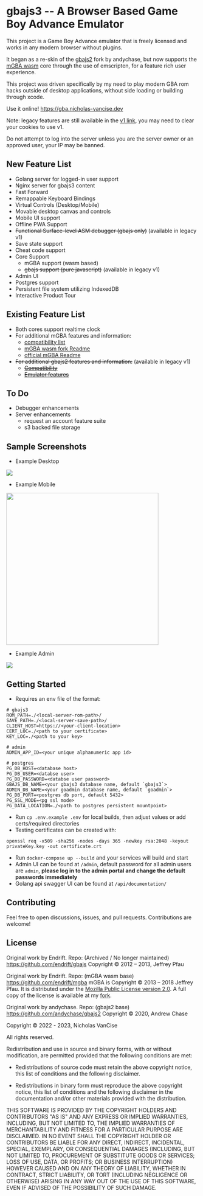 gbajs3 -- A Browser Based Game Boy Advance Emulator
======

This project is a Game Boy Advance emulator that is freely licensed and works in any modern browser without plugins.

It began as a re-skin of the [gbajs2](https://github.com/andychase/gbajs2) fork by andychase, but now supports the [mGBA wasm](https://github.com/thenick775/mgba/tree/feature/wasm) core through the use of emscripten, for a feature rich user experience.

This project was driven specifically by my need to play modern GBA rom hacks outside of desktop applications, without side loading or building through xcode.

Use it online! <https://gba.nicholas-vancise.dev>

Note: legacy features are still available in the [v1 link](https://gba.nicholas-vancise.dev/v1/), you may need to clear your cookies to use v1.

Do not attempt to log into the server unless you are the server owner or an approved user, your IP may be banned.

## New Feature List
* Golang server for logged-in user support
* Nginx server for gbajs3 content
* Fast Forward
* Remappable Keyboard Bindings
* Virtual Controls (Desktop/Mobile)
* Movable desktop canvas and controls
* Mobile UI support
* Offline PWA Support
* ~~Functional Surface-level ASM debugger (gbajs only)~~ (available in legacy v1)
* Save state support
* Cheat code support
* Core Support
    * mGBA support (wasm based)
    * ~~gbajs support (pure javascript)~~ (available in legacy v1)
* Admin UI
* Postgres support
* Persistent file system utilizing IndexedDB
* Interactive Product Tour

## Existing Feature List
- Both cores support realtime clock
- For additional mGBA features and information:
    - [compatibility list](https://wiki.gbatemp.net/wiki/MGBA)
    - [mGBA wasm fork Readme](https://github.com/thenick775/mgba/tree/feature/wasm)
    - [official mGBA Readme](https://github.com/mgba-emu/mgba)
- ~~For additional gbajs2 features and information:~~ (available in legacy v1)
    - ~~[Compatibility](https://github.com/andychase/gbajs2/wiki/Compatibility-List)~~
    - ~~[Emulator features](https://github.com/andychase/gbajs2)~~

## To Do
* Debugger enhancements
* Server enhancements
    - request an account feature suite
    - s3 backed file storage


## Sample Screenshots

* Example Desktop

<img src="./readme-graphics/gbajs3-desktop-v2.png">

* Example Mobile

<img src="./readme-graphics/gbajs3-mobile-portrait-v2.png" width="400px">

* Example Admin

<img src="./readme-graphics/admin-desktop.png">

## Getting Started
* Requires an env file of the format:
```
# gbajs3
ROM_PATH=./<local-server-rom-path>/
SAVE_PATH=./<local-server-save-path>/
CLIENT_HOST=https://<your-client-location>
CERT_LOC=./<path to your certificate>
KEY_LOC=./<path to your key>

# admin
ADMIN_APP_ID=<your unique alphanumeric app id>

# postgres
PG_DB_HOST=<database host>
PG_DB_USER=<databse user>
PG_DB_PASSWORD=<databse user password>
GBAJS_DB_NAME=<your gbajs3 database name, default `gbajs3`>
ADMIN_DB_NAME=<your goadmin database name, default `goadmin`>
PG_DB_PORT=<postgres db port, default 5432>
PG_SSL_MODE=<pg ssl mode>
PG_DATA_LOCATION=./<path to postgres persistent mountpoint>
```
* Run `cp .env.example .env` for local builds, then adjust values or add certs/required directories
* Testing certificates can be created with:
```
openssl req -x509 -sha256 -nodes -days 365 -newkey rsa:2048 -keyout privateKey.key -out certificate.crt
```
* Run `docker-compose up --build` and your services will build and start
* Admin UI can be found at `/admin`, default password for all admin users are `admin`, **please log in to the admin portal and change the default passwords immediately**
* Golang api swagger UI can be found at `/api/documentation/`

## Contributing

Feel free to open discussions, issues, and pull requests. Contributions are welcome!

## License
Original work by Endrift. Repo: (Archived / No longer maintained)
https://github.com/endrift/gbajs
Copyright © 2012 – 2013, Jeffrey Pfau

Original work by Endrift. Repo: (mGBA wasm base)
https://github.com/endrift/mgba
mGBA is Copyright © 2013 – 2018 Jeffrey Pfau. It is distributed under the [Mozilla Public License version 2.0](https://www.mozilla.org/MPL/2.0/). A full copy of the license is available at my [fork](https://github.com/thenick775/mgba).

Original work by andychase. Repo: (gbajs2 base)
https://github.com/andychase/gbajs2
Copyright © 2020, Andrew Chase 

Copyright © 2022 - 2023, Nicholas VanCise

All rights reserved.

Redistribution and use in source and binary forms, with or without
modification, are permitted provided that the following conditions are met:

* Redistributions of source code must retain the above copyright notice, this
  list of conditions and the following disclaimer.

* Redistributions in binary form must reproduce the above copyright notice,
  this list of conditions and the following disclaimer in the documentation
  and/or other materials provided with the distribution.

THIS SOFTWARE IS PROVIDED BY THE COPYRIGHT HOLDERS AND CONTRIBUTORS "AS IS"
AND ANY EXPRESS OR IMPLIED WARRANTIES, INCLUDING, BUT NOT LIMITED TO, THE
IMPLIED WARRANTIES OF MERCHANTABILITY AND FITNESS FOR A PARTICULAR PURPOSE
ARE DISCLAIMED. IN NO EVENT SHALL THE COPYRIGHT HOLDER OR CONTRIBUTORS BE
LIABLE FOR ANY DIRECT, INDIRECT, INCIDENTAL, SPECIAL, EXEMPLARY, OR
CONSEQUENTIAL DAMAGES (INCLUDING, BUT NOT LIMITED TO, PROCUREMENT OF
SUBSTITUTE GOODS OR SERVICES; LOSS OF USE, DATA, OR PROFITS; OR BUSINESS
INTERRUPTION) HOWEVER CAUSED AND ON ANY THEORY OF LIABILITY, WHETHER IN
CONTRACT, STRICT LIABILITY, OR TORT (INCLUDING NEGLIGENCE OR OTHERWISE)
ARISING IN ANY WAY OUT OF THE USE OF THIS SOFTWARE, EVEN IF ADVISED OF THE
POSSIBILITY OF SUCH DAMAGE.
